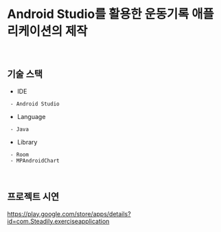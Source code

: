 # Android Studio를 활용한 운동기록 애플리케이션의 제작
</br>

## 기술 스택
* IDE
```
 - Android Studio
```
* Language
```
 - Java
```
* Library
```
 - Room
 - MPAndroidChart
```
</br>

## 프로젝트 시연
https://play.google.com/store/apps/details?id=com.Steadily.exerciseapplication
</br>
